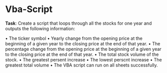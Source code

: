 # Vba-Script
**Task**: Create a script that loops through all the stocks for one year and outputs the following information:


  •	The ticker symbol
  •	Yearly change from the opening price at the beginning of a given year to the closing price at the end of that year.
  •	The percentage change from the opening price at the beginning of a given year to the closing price at the end of that year.
  •	The total stock volume of the stock.
  •	The greatest persent increase
  •	The lowest perscnt increase
  •	The greatest total volume
  •	The VBA script can run on all sheets successfully.
